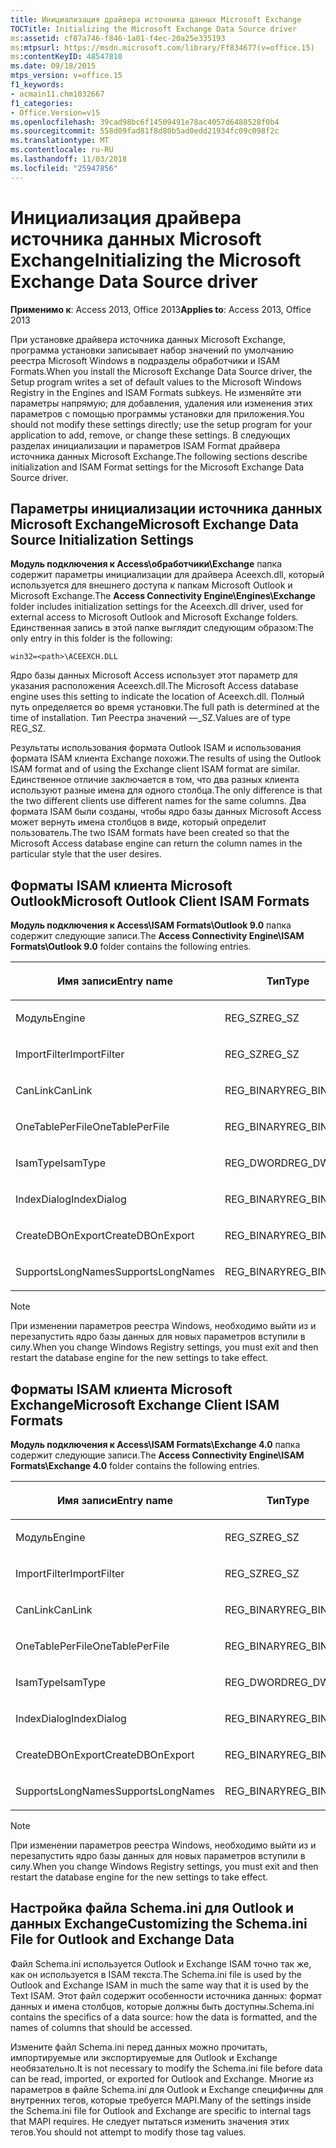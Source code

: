 ```yaml
---
title: Инициализация драйвера источника данных Microsoft Exchange
TOCTitle: Initializing the Microsoft Exchange Data Source driver
ms:assetid: cf87a746-f846-1a01-f4ec-20a25e335193
ms:mtpsurl: https://msdn.microsoft.com/library/Ff834677(v=office.15)
ms:contentKeyID: 48547810
ms.date: 09/18/2015
mtps_version: v=office.15
f1_keywords:
- acmain11.chm1032667
f1_categories:
- Office.Version=v15
ms.openlocfilehash: 39cad98bc6f14509491e78ac4057d6488528f0b4
ms.sourcegitcommit: 558d09fad81f8d80b5ad0edd21934fc09c098f2c
ms.translationtype: MT
ms.contentlocale: ru-RU
ms.lasthandoff: 11/03/2018
ms.locfileid: "25947856"
---
```

# <a name="initializing-the-microsoft-exchange-data-source-driver"></a><span data-ttu-id="a70c8-102">Инициализация драйвера источника данных Microsoft Exchange</span><span class="sxs-lookup"><span data-stu-id="a70c8-102">Initializing the Microsoft Exchange Data Source driver</span></span>

<span data-ttu-id="a70c8-103">**Применимо к**: Access 2013, Office 2013</span><span class="sxs-lookup"><span data-stu-id="a70c8-103">**Applies to**: Access 2013, Office 2013</span></span>

<span data-ttu-id="a70c8-104">При установке драйвера источника данных Microsoft Exchange, программа установки записывает набор значений по умолчанию реестра Microsoft Windows в подразделы обработчики и ISAM Formats.</span><span class="sxs-lookup"><span data-stu-id="a70c8-104">When you install the Microsoft Exchange Data Source driver, the Setup program writes a set of default values to the Microsoft Windows Registry in the Engines and ISAM Formats subkeys.</span></span> <span data-ttu-id="a70c8-105">Не изменяйте эти параметры напрямую; для добавления, удаления или изменения этих параметров с помощью программы установки для приложения.</span><span class="sxs-lookup"><span data-stu-id="a70c8-105">You should not modify these settings directly; use the setup program for your application to add, remove, or change these settings.</span></span> <span data-ttu-id="a70c8-106">В следующих разделах инициализации и параметров ISAM Format драйвера источника данных Microsoft Exchange.</span><span class="sxs-lookup"><span data-stu-id="a70c8-106">The following sections describe initialization and ISAM Format settings for the Microsoft Exchange Data Source driver.</span></span>

## <a name="microsoft-exchange-data-source-initialization-settings"></a><span data-ttu-id="a70c8-107">Параметры инициализации источника данных Microsoft Exchange</span><span class="sxs-lookup"><span data-stu-id="a70c8-107">Microsoft Exchange Data Source Initialization Settings</span></span>

<span data-ttu-id="a70c8-108">**Модуль подключения к Access\\обработчики\\Exchange** папка содержит параметры инициализации для драйвера Aceexch.dll, который используется для внешнего доступа к папкам Microsoft Outlook и Microsoft Exchange.</span><span class="sxs-lookup"><span data-stu-id="a70c8-108">The **Access Connectivity Engine\\Engines\\Exchange** folder includes initialization settings for the Aceexch.dll driver, used for external access to Microsoft Outlook and Microsoft Exchange folders.</span></span> <span data-ttu-id="a70c8-109">Единственная запись в этой папке выглядит следующим образом:</span><span class="sxs-lookup"><span data-stu-id="a70c8-109">The only entry in this folder is the following:</span></span>

`win32=<path>\ACEEXCH.DLL`

<span data-ttu-id="a70c8-110">Ядро базы данных Microsoft Access использует этот параметр для указания расположения Aceexch.dll.</span><span class="sxs-lookup"><span data-stu-id="a70c8-110">The Microsoft Access database engine uses this setting to indicate the location of Aceexch.dll.</span></span> <span data-ttu-id="a70c8-111">Полный путь определяется во время установки.</span><span class="sxs-lookup"><span data-stu-id="a70c8-111">The full path is determined at the time of installation.</span></span> <span data-ttu-id="a70c8-112">Тип Реестра значений —\_SZ.</span><span class="sxs-lookup"><span data-stu-id="a70c8-112">Values are of type REG\_SZ.</span></span>

<span data-ttu-id="a70c8-113">Результаты использования формата Outlook ISAM и использования формата ISAM клиента Exchange похожи.</span><span class="sxs-lookup"><span data-stu-id="a70c8-113">The results of using the Outlook ISAM format and of using the Exchange client ISAM format are similar.</span></span> <span data-ttu-id="a70c8-114">Единственное отличие заключается в том, что два разных клиента используют разные имена для одного столбца.</span><span class="sxs-lookup"><span data-stu-id="a70c8-114">The only difference is that the two different clients use different names for the same columns.</span></span> <span data-ttu-id="a70c8-115">Два формата ISAM были созданы, чтобы ядро базы данных Microsoft Access может вернуть имена столбцов в виде, который определит пользователь.</span><span class="sxs-lookup"><span data-stu-id="a70c8-115">The two ISAM formats have been created so that the Microsoft Access database engine can return the column names in the particular style that the user desires.</span></span>

## <a name="microsoft-outlook-client-isam-formats"></a><span data-ttu-id="a70c8-116">Форматы ISAM клиента Microsoft Outlook</span><span class="sxs-lookup"><span data-stu-id="a70c8-116">Microsoft Outlook Client ISAM Formats</span></span>

<span data-ttu-id="a70c8-117">**Модуль подключения к Access\\ISAM Formats\\Outlook 9.0** папка содержит следующие записи.</span><span class="sxs-lookup"><span data-stu-id="a70c8-117">The **Access Connectivity Engine\\ISAM Formats\\Outlook 9.0** folder contains the following entries.</span></span>

<table>
<colgroup>
<col style="width: 33%" />
<col style="width: 33%" />
<col style="width: 33%" />
</colgroup>
<thead>
<tr class="header">
<th><p><span data-ttu-id="a70c8-118">Имя записи</span><span class="sxs-lookup"><span data-stu-id="a70c8-118">Entry name</span></span></p></th>
<th><p><span data-ttu-id="a70c8-119">Тип</span><span class="sxs-lookup"><span data-stu-id="a70c8-119">Type</span></span></p></th>
<th><p><span data-ttu-id="a70c8-120">Значение</span><span class="sxs-lookup"><span data-stu-id="a70c8-120">Value</span></span></p></th>
</tr>
</thead>
<tbody>
<tr class="odd">
<td><p><span data-ttu-id="a70c8-121">Модуль</span><span class="sxs-lookup"><span data-stu-id="a70c8-121">Engine</span></span></p></td>
<td><p><span data-ttu-id="a70c8-122">REG_SZ</span><span class="sxs-lookup"><span data-stu-id="a70c8-122">REG_SZ</span></span></p></td>
<td><p><span data-ttu-id="a70c8-123">Exchange</span><span class="sxs-lookup"><span data-stu-id="a70c8-123">Exchange</span></span></p></td>
</tr>
<tr class="even">
<td><p><span data-ttu-id="a70c8-124">ImportFilter</span><span class="sxs-lookup"><span data-stu-id="a70c8-124">ImportFilter</span></span></p></td>
<td><p><span data-ttu-id="a70c8-125">REG_SZ</span><span class="sxs-lookup"><span data-stu-id="a70c8-125">REG_SZ</span></span></p></td>
<td><p><span data-ttu-id="a70c8-126">Outlook()</span><span class="sxs-lookup"><span data-stu-id="a70c8-126">Outlook()</span></span></p></td>
</tr>
<tr class="odd">
<td><p><span data-ttu-id="a70c8-127">CanLink</span><span class="sxs-lookup"><span data-stu-id="a70c8-127">CanLink</span></span></p></td>
<td><p><span data-ttu-id="a70c8-128">REG_BINARY</span><span class="sxs-lookup"><span data-stu-id="a70c8-128">REG_BINARY</span></span></p></td>
<td><p><span data-ttu-id="a70c8-129">01</span><span class="sxs-lookup"><span data-stu-id="a70c8-129">01</span></span></p></td>
</tr>
<tr class="even">
<td><p><span data-ttu-id="a70c8-130">OneTablePerFile</span><span class="sxs-lookup"><span data-stu-id="a70c8-130">OneTablePerFile</span></span></p></td>
<td><p><span data-ttu-id="a70c8-131">REG_BINARY</span><span class="sxs-lookup"><span data-stu-id="a70c8-131">REG_BINARY</span></span></p></td>
<td><p><span data-ttu-id="a70c8-132">00</span><span class="sxs-lookup"><span data-stu-id="a70c8-132">00</span></span></p></td>
</tr>
<tr class="odd">
<td><p><span data-ttu-id="a70c8-133">IsamType</span><span class="sxs-lookup"><span data-stu-id="a70c8-133">IsamType</span></span></p></td>
<td><p><span data-ttu-id="a70c8-134">REG_DWORD</span><span class="sxs-lookup"><span data-stu-id="a70c8-134">REG_DWORD</span></span></p></td>
<td><p><span data-ttu-id="a70c8-135">3</span><span class="sxs-lookup"><span data-stu-id="a70c8-135">3</span></span></p></td>
</tr>
<tr class="even">
<td><p><span data-ttu-id="a70c8-136">IndexDialog</span><span class="sxs-lookup"><span data-stu-id="a70c8-136">IndexDialog</span></span></p></td>
<td><p><span data-ttu-id="a70c8-137">REG_BINARY</span><span class="sxs-lookup"><span data-stu-id="a70c8-137">REG_BINARY</span></span></p></td>
<td><p><span data-ttu-id="a70c8-138">00</span><span class="sxs-lookup"><span data-stu-id="a70c8-138">00</span></span></p></td>
</tr>
<tr class="odd">
<td><p><span data-ttu-id="a70c8-139">CreateDBOnExport</span><span class="sxs-lookup"><span data-stu-id="a70c8-139">CreateDBOnExport</span></span></p></td>
<td><p><span data-ttu-id="a70c8-140">REG_BINARY</span><span class="sxs-lookup"><span data-stu-id="a70c8-140">REG_BINARY</span></span></p></td>
<td><p><span data-ttu-id="a70c8-141">00</span><span class="sxs-lookup"><span data-stu-id="a70c8-141">00</span></span></p></td>
</tr>
<tr class="even">
<td><p><span data-ttu-id="a70c8-142">SupportsLongNames</span><span class="sxs-lookup"><span data-stu-id="a70c8-142">SupportsLongNames</span></span></p></td>
<td><p><span data-ttu-id="a70c8-143">REG_BINARY</span><span class="sxs-lookup"><span data-stu-id="a70c8-143">REG_BINARY</span></span></p></td>
<td><p><span data-ttu-id="a70c8-144">01</span><span class="sxs-lookup"><span data-stu-id="a70c8-144">01</span></span></p></td>
</tr>
</tbody>
</table>



> [!NOTE]
> <span data-ttu-id="a70c8-145">При изменении параметров реестра Windows, необходимо выйти из и перезапустить ядро базы данных для новых параметров вступили в силу.</span><span class="sxs-lookup"><span data-stu-id="a70c8-145">When you change Windows Registry settings, you must exit and then restart the database engine for the new settings to take effect.</span></span>



## <a name="microsoft-exchange-client-isam-formats"></a><span data-ttu-id="a70c8-146">Форматы ISAM клиента Microsoft Exchange</span><span class="sxs-lookup"><span data-stu-id="a70c8-146">Microsoft Exchange Client ISAM Formats</span></span>

<span data-ttu-id="a70c8-147">**Модуль подключения к Access\\ISAM Formats\\Exchange 4.0** папка содержит следующие записи.</span><span class="sxs-lookup"><span data-stu-id="a70c8-147">The **Access Connectivity Engine\\ISAM Formats\\Exchange 4.0** folder contains the following entries.</span></span>

<table>
<colgroup>
<col style="width: 33%" />
<col style="width: 33%" />
<col style="width: 33%" />
</colgroup>
<thead>
<tr class="header">
<th><p><span data-ttu-id="a70c8-148">Имя записи</span><span class="sxs-lookup"><span data-stu-id="a70c8-148">Entry name</span></span></p></th>
<th><p><span data-ttu-id="a70c8-149">Тип</span><span class="sxs-lookup"><span data-stu-id="a70c8-149">Type</span></span></p></th>
<th><p><span data-ttu-id="a70c8-150">Значение</span><span class="sxs-lookup"><span data-stu-id="a70c8-150">Value</span></span></p></th>
</tr>
</thead>
<tbody>
<tr class="odd">
<td><p><span data-ttu-id="a70c8-151">Модуль</span><span class="sxs-lookup"><span data-stu-id="a70c8-151">Engine</span></span></p></td>
<td><p><span data-ttu-id="a70c8-152">REG_SZ</span><span class="sxs-lookup"><span data-stu-id="a70c8-152">REG_SZ</span></span></p></td>
<td><p><span data-ttu-id="a70c8-153">Exchange</span><span class="sxs-lookup"><span data-stu-id="a70c8-153">Exchange</span></span></p></td>
</tr>
<tr class="even">
<td><p><span data-ttu-id="a70c8-154">ImportFilter</span><span class="sxs-lookup"><span data-stu-id="a70c8-154">ImportFilter</span></span></p></td>
<td><p><span data-ttu-id="a70c8-155">REG_SZ</span><span class="sxs-lookup"><span data-stu-id="a70c8-155">REG_SZ</span></span></p></td>
<td><p><span data-ttu-id="a70c8-156">Exchange()</span><span class="sxs-lookup"><span data-stu-id="a70c8-156">Exchange()</span></span></p></td>
</tr>
<tr class="odd">
<td><p><span data-ttu-id="a70c8-157">CanLink</span><span class="sxs-lookup"><span data-stu-id="a70c8-157">CanLink</span></span></p></td>
<td><p><span data-ttu-id="a70c8-158">REG_BINARY</span><span class="sxs-lookup"><span data-stu-id="a70c8-158">REG_BINARY</span></span></p></td>
<td><p><span data-ttu-id="a70c8-159">01</span><span class="sxs-lookup"><span data-stu-id="a70c8-159">01</span></span></p></td>
</tr>
<tr class="even">
<td><p><span data-ttu-id="a70c8-160">OneTablePerFile</span><span class="sxs-lookup"><span data-stu-id="a70c8-160">OneTablePerFile</span></span></p></td>
<td><p><span data-ttu-id="a70c8-161">REG_BINARY</span><span class="sxs-lookup"><span data-stu-id="a70c8-161">REG_BINARY</span></span></p></td>
<td><p><span data-ttu-id="a70c8-162">00</span><span class="sxs-lookup"><span data-stu-id="a70c8-162">00</span></span></p></td>
</tr>
<tr class="odd">
<td><p><span data-ttu-id="a70c8-163">IsamType</span><span class="sxs-lookup"><span data-stu-id="a70c8-163">IsamType</span></span></p></td>
<td><p><span data-ttu-id="a70c8-164">REG_DWORD</span><span class="sxs-lookup"><span data-stu-id="a70c8-164">REG_DWORD</span></span></p></td>
<td><p><span data-ttu-id="a70c8-165">3</span><span class="sxs-lookup"><span data-stu-id="a70c8-165">3</span></span></p></td>
</tr>
<tr class="even">
<td><p><span data-ttu-id="a70c8-166">IndexDialog</span><span class="sxs-lookup"><span data-stu-id="a70c8-166">IndexDialog</span></span></p></td>
<td><p><span data-ttu-id="a70c8-167">REG_BINARY</span><span class="sxs-lookup"><span data-stu-id="a70c8-167">REG_BINARY</span></span></p></td>
<td><p><span data-ttu-id="a70c8-168">00</span><span class="sxs-lookup"><span data-stu-id="a70c8-168">00</span></span></p></td>
</tr>
<tr class="odd">
<td><p><span data-ttu-id="a70c8-169">CreateDBOnExport</span><span class="sxs-lookup"><span data-stu-id="a70c8-169">CreateDBOnExport</span></span></p></td>
<td><p><span data-ttu-id="a70c8-170">REG_BINARY</span><span class="sxs-lookup"><span data-stu-id="a70c8-170">REG_BINARY</span></span></p></td>
<td><p><span data-ttu-id="a70c8-171">00</span><span class="sxs-lookup"><span data-stu-id="a70c8-171">00</span></span></p></td>
</tr>
<tr class="even">
<td><p><span data-ttu-id="a70c8-172">SupportsLongNames</span><span class="sxs-lookup"><span data-stu-id="a70c8-172">SupportsLongNames</span></span></p></td>
<td><p><span data-ttu-id="a70c8-173">REG_BINARY</span><span class="sxs-lookup"><span data-stu-id="a70c8-173">REG_BINARY</span></span></p></td>
<td><p><span data-ttu-id="a70c8-174">01</span><span class="sxs-lookup"><span data-stu-id="a70c8-174">01</span></span></p></td>
</tr>
</tbody>
</table>



> [!NOTE]
> <span data-ttu-id="a70c8-175">При изменении параметров реестра Windows, необходимо выйти из и перезапустить ядро базы данных для новых параметров вступили в силу.</span><span class="sxs-lookup"><span data-stu-id="a70c8-175">When you change Windows Registry settings, you must exit and then restart the database engine for the new settings to take effect.</span></span>



## <a name="customizing-the-schemaini-file-for-outlook-and-exchange-data"></a><span data-ttu-id="a70c8-176">Настройка файла Schema.ini для Outlook и данных Exchange</span><span class="sxs-lookup"><span data-stu-id="a70c8-176">Customizing the Schema.ini File for Outlook and Exchange Data</span></span>

<span data-ttu-id="a70c8-177">Файл Schema.ini используется Outlook и Exchange ISAM точно так же, как он используется в ISAM текста.</span><span class="sxs-lookup"><span data-stu-id="a70c8-177">The Schema.ini file is used by the Outlook and Exchange ISAM in much the same way that it is used by the Text ISAM.</span></span> <span data-ttu-id="a70c8-178">Этот файл содержит особенности источника данных: формат данных и имена столбцов, которые должны быть доступны.</span><span class="sxs-lookup"><span data-stu-id="a70c8-178">Schema.ini contains the specifics of a data source: how the data is formatted, and the names of columns that should be accessed.</span></span>

<span data-ttu-id="a70c8-179">Измените файл Schema.ini перед данных можно прочитать, импортируемые или экспортируемые для Outlook и Exchange необязательно.</span><span class="sxs-lookup"><span data-stu-id="a70c8-179">It is not necessary to modify the Schema.ini file before data can be read, imported, or exported for Outlook and Exchange.</span></span> <span data-ttu-id="a70c8-180">Многие из параметров в файле Schema.ini для Outlook и Exchange специфичны для внутренних тегов, которые требуется MAPI.</span><span class="sxs-lookup"><span data-stu-id="a70c8-180">Many of the settings inside the Schema.ini file for Outlook and Exchange are specific to internal tags that MAPI requires.</span></span> <span data-ttu-id="a70c8-181">Не следует пытаться изменить значения этих тегов.</span><span class="sxs-lookup"><span data-stu-id="a70c8-181">You should not attempt to modify those tag values.</span></span>

